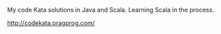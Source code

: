 My code Kata solutions in Java and Scala.  Learning Scala in the process.

http://codekata.pragprog.com/

